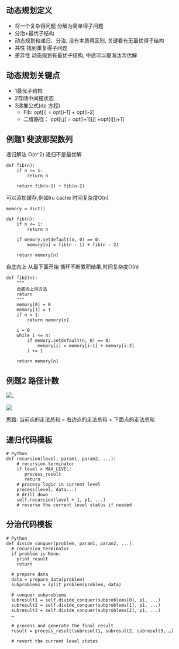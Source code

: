 

## 动态规划定义
- 将一个复杂得问题 分解为简单得子问题
- 分治+最优子结构
- 动态规划和递归、分治, 没有本质得区别, 关键看有无最优得子结构
- 共性 找到重复得子问题
- 差异性 动态规划有最优子结构, 中途可以提淘汰次优解


## 动态规划关键点
- 1最优子结构
- 2存储中间撞状态
- 3递推公式(dp 方程)
	- Fib: opt[i] = opt[i-1] + opt[i-2]
    - 二维路径： opt[i,j] = opt[i+1][j] +opt[i][j+1]

## 例题1 斐波那契数列

递归解法 O(n^2) 递归不是最优解
```
def fib(n):
	if n <= 1:
		return n

	return fib(n-1) + fib(n-2)
```

可以添加缓存,例如lru cache 时间复杂度O(n)
```
memory = dict()

def fib(n):
    if n <= 1:
        return n

    if memory.setdefault(n, 0) == 0:
        memory[n] = fib(n - 1) + fib(n - 2)

    return memory[n]
```

自底向上 从最下面开始 循环不断累积结果,时间复杂度O(n)
```
def fib2(n):
    """
    自底向上得方法
    return
    """
    memory[0] = 0
    memory[1] = 1
    if n < 1:
        return memory[n]

    i = 0
    while i <= n:
        if memory.setdefault(n, 0) == 0:
            memory[i] = memory[i-1] + memory[i-2]
        i += 1

    return memory[n]
```



## 例题2 路径计数

![](https://p3-juejin.byteimg.com/tos-cn-i-k3u1fbpfcp/1b0328a7d97c476387f92f63b1625e82~tplv-k3u1fbpfcp-zoom-1.image)、

![](https://p9-juejin.byteimg.com/tos-cn-i-k3u1fbpfcp/6755f94ad58747ab9208f19e94a8378d~tplv-k3u1fbpfcp-zoom-1.image)

思路:
	当前点的走法总和 = 右边点的走法总和 + 下面点的走法总和



## 递归代码模板
```
# Python
def recursion(level, param1, param2, ...): 
    # recursion terminator 
    if level > MAX_LEVEL: 
	   process_result 
	   return 
    # process logic in current level 
    process(level, data...) 
    # drill down 
    self.recursion(level + 1, p1, ...) 
    # reverse the current level status if needed    
```

## 分治代码模板
```
# Python
def divide_conquer(problem, param1, param2, ...): 
  # recursion terminator 
  if problem is None: 
	print_result 
	return 

  # prepare data 
  data = prepare_data(problem) 
  subproblems = split_problem(problem, data) 

  # conquer subproblems 
  subresult1 = self.divide_conquer(subproblems[0], p1, ...) 
  subresult2 = self.divide_conquer(subproblems[1], p1, ...) 
  subresult3 = self.divide_conquer(subproblems[2], p1, ...) 
  …

  # process and generate the final result 
  result = process_result(subresult1, subresult2, subresult3, …)
	
  # revert the current level states
```